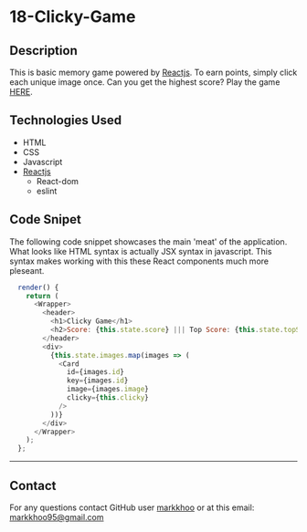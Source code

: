 # 18-Clicky-Game

## Description
This is basic memory game powered by [Reactjs](https://reactjs.org/). To earn points, simply click each unique image once. Can you get the highest score? Play the game [HERE](https://markkhoo.github.io/18-Clicky-Game/). 

## Technologies Used
* HTML
* CSS
* Javascript
* [Reactjs](https://reactjs.org/)
    * React-dom
    * eslint

## Code Snipet
The following code snippet showcases the main 'meat' of the application. What looks like HTML syntax is actually JSX syntax in javascript. This syntax makes working with this these React components much more pleseant.
```javascript
  render() {
    return (
      <Wrapper>
        <header>
          <h1>Clicky Game</h1>
          <h2>Score: {this.state.score} ||| Top Score: {this.state.topScore}</h2>
        </header>
        <div>
          {this.state.images.map(images => (
            <Card 
              id={images.id}
              key={images.id}
              image={images.image}
              clicky={this.clicky}
            />
          ))}
        </div>
      </Wrapper>
    );
  };
```

---

## Contact
For any questions contact GitHub user [markkhoo](https://github.com/markkhoo) or at this email: markkhoo95@gmail.com